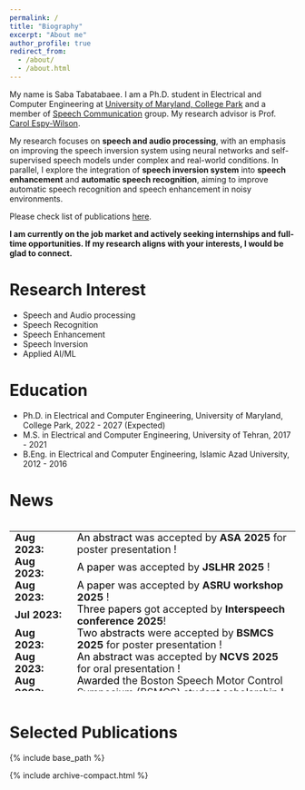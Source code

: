 ```yaml
---
permalink: /
title: "Biography"
excerpt: "About me"
author_profile: true
redirect_from: 
  - /about/
  - /about.html
---
```


My name is Saba Tabatabaee. I am a Ph.D. student in Electrical and Computer Engineering at [University of Maryland, College Park](https://umd.edu/) and a member of [Speech Communication](https://scl.umd.edu/) group. My research advisor is Prof. [Carol Espy-Wilson](https://isr.umd.edu/clark/faculty/391/Carol-Espy-Wilson).

My research focuses on **speech and audio processing**, with an emphasis on improving the speech inversion system using neural networks and self-supervised speech models under complex and real-world conditions. In parallel, I explore the integration of **speech inversion system** into **speech enhancement** and **automatic speech recognition**, aiming to improve automatic speech recognition and speech enhancement in noisy environments. 

Please check list of publications [here](https://scholar.google.com/citations?user=d7tPM7MAAAAJ&hl=en).

**I am currently on the job market and actively seeking internships and full-time opportunities. If my research aligns with your interests, I would be glad to connect.**

Research Interest
======
- Speech and Audio processing
- Speech Recognition
- Speech Enhancement
- Speech Inversion
- Applied AI/ML

Education
======
 - Ph.D. in Electrical and Computer Engineering, University of Maryland, College Park, 2022 - 2027 (Expected)
 - M.S. in Electrical and Computer Engineering, University of Tehran, 2017 - 2021
 - B.Eng. in Electrical and Computer Engineering, Islamic Azad University, 2012 - 2016

News
======

<style>
/* table {
    border-collapse: collapse!important;
    font-size: 18px!important;
    border: none!important;
} */
td, th {
    border: none!important;
    padding-top: 0px;
    padding-bottom: 0px;
  /* padding-left: 30px;
  padding-right: 40px; */
}

</style>
<div style="height:300px;overflow:auto;">
<table style="border-collapse: collapse;font-size: 18px;border: none;">
<col width="110px">
<!-- <col width="630px"> -->
  <!-- <tr><td><b>Timeline</b></td><td><b>Updates</b></td></tr> -->
  <tr><td><b>Aug 2023:</b></td><td><a style="color:black">An abstract</a> was accepted by <b>ASA 2025</b> for poster presentation !</td></tr>
  <tr><td><b>Aug 2023:</b></td><td><a style="color:black">A paper</a> was accepted by <b>JSLHR 2025</b> !</td></tr>
  <tr><td><b>Aug 2023:</b></td><td><a style="color:black">A paper</a> was accepted by <b>ASRU workshop 2025</b> !</td></tr>
  <tr><td><b>Jul 2023:</b></td><td> <a style="color:black">Three papers</a> got accepted by <b>Interspeech conference 2025</b>!</td></tr>
  <tr><td><b>Aug 2023:</b></td><td><a style="color:black">Two abstracts</a> were accepted by <b>BSMCS 2025</b> for poster presentation !</td></tr>
  <tr><td><b>Aug 2023:</b></td><td><a style="color:black">An abstract</a> was accepted by <b>NCVS 2025</b> for oral presentation !</td></tr>
  <tr><td><b>Aug 2023:</b></td><td><a style="color:black">Awarded</a> the Boston Speech Motor Control Symposium (BSMCS) student scholarship !</td></tr>
    <tr><td><b>Aug 2023:</b></td><td><a style="color:black">Awarded</a> the University of Maryland-College Park student scholarship !</td></tr>
  <tr><td><b>Aug 2022:</b></td><td>Started Ph.D. at University of Maryland, College Park.</td></tr>
</table>
</div>


<br>


Selected Publications<a id="pub"></a>
======


{% include base_path %}

{% include archive-compact.html %}
